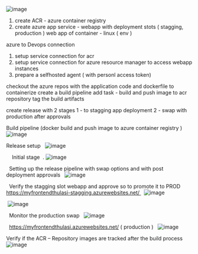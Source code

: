 ![image](https://github.com/thulasigithub123/Azure_Workbook/assets/87015668/dde5fb95-967b-4d86-b68f-4221b188c18a)



1. create ACR - azure container registry
2. create azure app service - webapp with deployment stots ( stagging, production )
    web app of container - linux ( env )



azure to Devops connection
1. setup service connection for acr
2. setup service connection for azure resource manager to access webapp instances
3. prepare a selfhosted agent ( with personl access token)


checkout the azure repos with the application code and dockerfile to containerize
create a build pipeline
add task - build and push image to acr repository
tag the build artifacts

create release with 2 stages
1 - to stagging app deployment
2 - swap with production after approvals


Build pipeline (docker build and push image to azure container registry ) 
 ![image](https://github.com/thulasigithub123/Azure_Workbook/assets/87015668/13ba61d4-3156-4c2d-a97b-f13586e26c66)

Release setup 
 ![image](https://github.com/thulasigithub123/Azure_Workbook/assets/87015668/1a6a5c1e-a31c-44a7-9af9-e1328f219421)

 
 
Initial stage 
. ![image](https://github.com/thulasigithub123/Azure_Workbook/assets/87015668/7a342a61-b6da-4ff0-9d3c-d2aa23b44148)

 
Setting up the release pipeline with swap options and with post deployment approvals 
 ![image](https://github.com/thulasigithub123/Azure_Workbook/assets/87015668/5b764119-08e4-4749-bfcb-af47bd6f4d6b)

 
Verify the stagging slot webapp and approve so to promote it to PROD 
https://myfrontendthulasi-stagging.azurewebsites.net/ 
 ![image](https://github.com/thulasigithub123/Azure_Workbook/assets/87015668/71d2f68c-c8e6-445e-80cb-bbd051853149)

 ![image](https://github.com/thulasigithub123/Azure_Workbook/assets/87015668/bc1b4de3-6d3f-4d98-a3d1-354b1df6289b)

 
Monitor the production swap 
 ![image](https://github.com/thulasigithub123/Azure_Workbook/assets/87015668/e134559e-75de-4393-8918-48b26661eba8)

 
https://myfrontendthulasi.azurewebsites.net/ ( production ) 
 ![image](https://github.com/thulasigithub123/Azure_Workbook/assets/87015668/2384760c-0567-4022-b07e-d5dc914dda9b)

Verify if the ACR – Repository images are tracked after the build process 
 ![image](https://github.com/thulasigithub123/Azure_Workbook/assets/87015668/589a9b72-c779-4ddb-af36-71eee0f2ef01)

